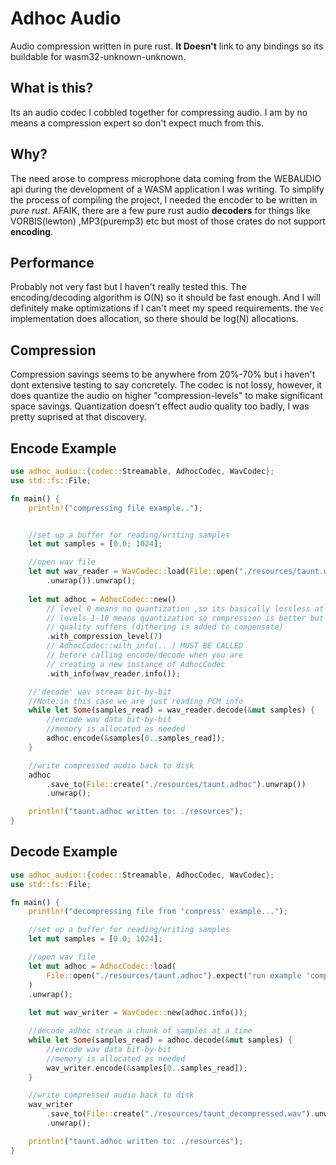# Adhoc Audio
Audio compression written in pure rust. 
**It Doesn't** link to any bindings so its buildable for wasm32-unknown-unknown. 

## What is this? 
Its an audio codec I cobbled together for compressing audio. 
I am by no means a compression expert so don't expect much from this.

## Why?
The need arose to compress microphone data coming from the WEBAUDIO api during the development of a WASM application I was writing. To simplify the process of compiling the project, I needed the  encoder to be written in *pure rust*. AFAIK, there are a few pure rust audio **decoders** for things like VORBIS(lewton) ,MP3(puremp3) etc but most of those crates do not support **encoding**. 

## Performance 
Probably not very fast but I haven't really tested this. The encoding/decoding algorithm is O(N) so it should be fast enough. And I will definitely make optimizations if I can't meet my speed requirements. the `Vec` implementation does allocation, so there should be log(N) allocations. 

## Compression
Compression savings seems to be anywhere from 20%-70% but i haven't dont extensive testing to say concretely.  The codec is not lossy, however, it does quantize the audio on higher "compression-levels" to make significant space savings. Quantization doesn't effect audio quality too badly, I was pretty suprised at that discovery.  




## Encode Example
```rust
use adhoc_audio::{codec::Streamable, AdhocCodec, WavCodec};
use std::fs::File;

fn main() {
    println!("compressing file example..");


    //set up a buffer for reading/writing samples
    let mut samples = [0.0; 1024];

    //open wav file
    let mut wav_reader = WavCodec::load(File::open("./resources/taunt.wav")
        .unwrap()).unwrap();
    
    let mut adhoc = AdhocCodec::new()
        // level 0 means no quantization ,so its basically lossless at level 0
        // levels 1-10 means quantization so compression is better but 
        // quality suffers (dithering is added to compensate)
        .with_compression_level(7)
        // AdhocCodec::with_info(.. ) MUST BE CALLED 
        // before calling encode/decode when you are 
        // creating a new instance of AdhocCodec
        .with_info(wav_reader.info());

    //'decode' wav stream bit-by-bit
    //Note:in this case we are just reading PCM info
    while let Some(samples_read) = wav_reader.decode(&mut samples) {
        //encode wav data bit-by-bit
        //memory is allocated as needed
        adhoc.encode(&samples[0..samples_read]);
    }

    //write compressed audio back to disk
    adhoc
        .save_to(File::create("./resources/taunt.adhoc").unwrap())
        .unwrap();

    println!("taunt.adhoc written to: ./resources");
}
```

## Decode Example
```rust
use adhoc_audio::{codec::Streamable, AdhocCodec, WavCodec};
use std::fs::File;

fn main() {
    println!("decompressing file from 'compress' example...");

    //set up a buffer for reading/writing samples
    let mut samples = [0.0; 1024];

    //open wav file
    let mut adhoc = AdhocCodec::load(
        File::open("./resources/taunt.adhoc").expect("run example 'compress' before this one"),
    )
    .unwrap();
    
    let mut wav_writer = WavCodec::new(adhoc.info());

    //decode adhoc stream a chunk of samples at a time
    while let Some(samples_read) = adhoc.decode(&mut samples) {
        //encode wav data bit-by-bit
        //memory is allocated as needed
        wav_writer.encode(&samples[0..samples_read]);
    }

    //write compressed audio back to disk
    wav_writer
        .save_to(File::create("./resources/taunt_decompressed.wav").unwrap())
        .unwrap();

    println!("taunt.adhoc written to: ./resources");
}
```
